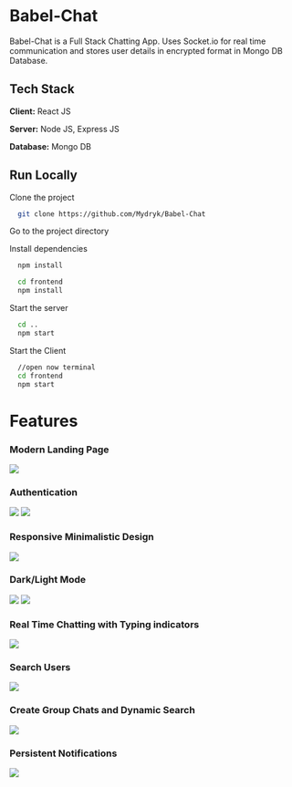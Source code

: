 # Babel-Chat

Babel-Chat is a Full Stack Chatting App.
Uses Socket.io for real time communication and stores user details in encrypted format in Mongo DB Database.

## Tech Stack

**Client:** React JS

**Server:** Node JS, Express JS

**Database:** Mongo DB

## Run Locally

Clone the project

```bash
  git clone https://github.com/Mydryk/Babel-Chat
```

Go to the project directory

Install dependencies

```bash
  npm install
```

```bash
  cd frontend
  npm install
```

Start the server

```bash
  cd ..
  npm start
```

Start the Client

```bash
  //open now terminal
  cd frontend
  npm start
```

# Features

### Modern Landing Page

![](https://github.com/Mydryk/Babel-Chat/blob/main/screenshots/1_LandingPage.png)

### Authentication

![](https://github.com/Mydryk/Babel-Chat/blob/main/screenshots/2_LoginPage.png)
![](https://github.com/Mydryk/Babel-Chat/blob/main/screenshots/3_SignUpPage.png)

### Responsive Minimalistic Design

![](https://github.com/Mydryk/Babel-Chat/blob/main/screenshots/4_ChatPage.png)

### Dark/Light Mode

![](https://github.com/Mydryk/Babel-Chat/blob/main/screenshots/5_SingleChatResponsive.png)
![](https://github.com/Mydryk/Babel-Chat/blob/main/screenshots/6_SingleChatLightMode.png)

### Real Time Chatting with Typing indicators

![](https://github.com/Mydryk/Babel-Chat/blob/main/screenshots/7_TypingIndicator.png)

### Search Users

![](https://github.com/Mydryk/Babel-Chat/blob/main/screenshots/8_SearchUsersDrawer.png)

### Create Group Chats and Dynamic Search

![](https://github.com/Mydryk/Babel-Chat/blob/main/screenshots/9_DynamicSearchGroupChat.png)

### Persistent Notifications

![](https://github.com/Mydryk/Babel-Chat/blob/main/screenshots/10_Notifications.png)
